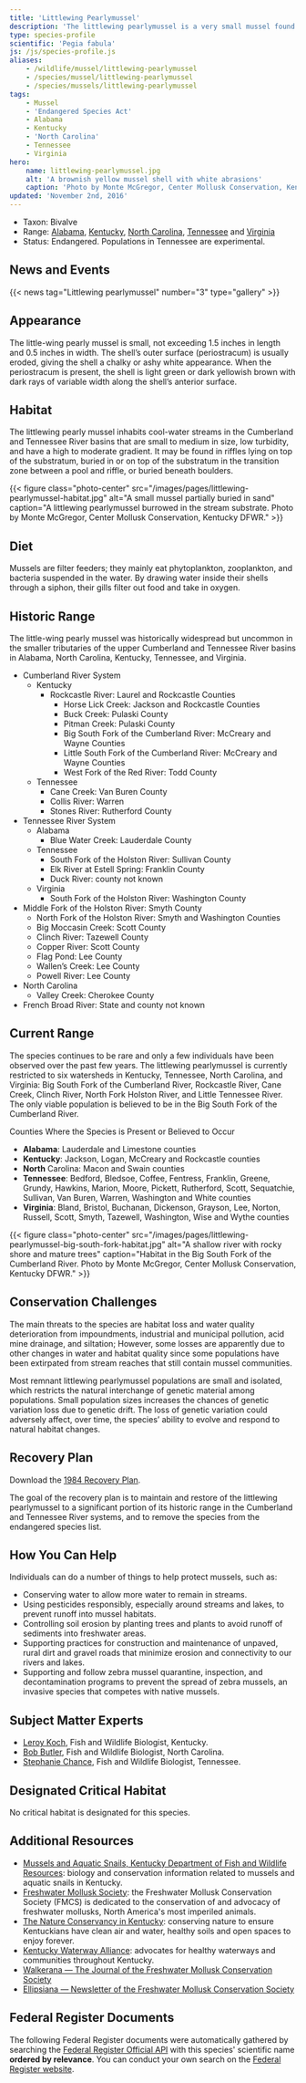 ```yaml
---
title: 'Littlewing Pearlymussel'
description: 'The littlewing pearlymussel is a very small mussel found in cool-water streams in the Tennessee and Cumberland River basins in Alabama, Kentucky, North Carolina, Tennessee and Virginia. It is protected as an endangered species.'
type: species-profile
scientific: 'Pegia fabula'
js: /js/species-profile.js
aliases:
    - /wildlife/mussel/littlewing-pearlymussel
    - /species/mussel/littlewing-pearlymussel
    - /species/mussels/littlewing-pearlymussel
tags:
    - Mussel
    - 'Endangered Species Act'
    - Alabama
    - Kentucky
    - 'North Carolina'
    - Tennessee
    - Virginia
hero:
    name: littlewing-pearlymussel.jpg
    alt: 'A brownish yellow mussel shell with white abrasions'
    caption: 'Photo by Monte McGregor, Center Mollusk Conservation, Kentucky DFWR.'
updated: 'November 2nd, 2016'
---
```


- Taxon: Bivalve
- Range:  [Alabama](/alabama), [Kentucky](/kentucky), [North Carolina](/north-carolina), [Tennessee](/tennessee) and [Virginia](/virginia)
- Status: Endangered. Populations in Tennessee are experimental.

## News and Events
{{< news tag="Littlewing pearlymussel" number="3" type="gallery" >}}

## Appearance

The little-wing pearly mussel is small, not exceeding 1.5 inches in length and 0.5 inches in width. The shell’s outer surface (periostracum) is usually eroded, giving the shell a chalky or ashy white appearance. When the periostracum is present, the shell is light green or dark yellowish brown with dark rays of variable width along the shell’s anterior surface.

## Habitat

The littlewing pearly mussel inhabits cool-water streams in the Cumberland and Tennessee River basins that are small to medium in size, low turbidity, and have a high to moderate gradient. It may be found in riffles lying on top of the substratum, buried in or on top of the substratum in the transition zone between a pool and riffle, or buried beneath boulders.

{{< figure class="photo-center" src="/images/pages/littlewing-pearlymussel-habitat.jpg" alt="A small mussel partially buried in sand" caption="A littlewing pearlymussel burrowed in the stream substrate. Photo by Monte McGregor, Center Mollusk Conservation, Kentucky DFWR." >}}

## Diet

Mussels are filter feeders; they mainly eat phytoplankton, zooplankton, and bacteria suspended in the water. By drawing water inside their shells through a siphon, their gills filter out food and take in oxygen.

## Historic Range

The little-wing pearly mussel was historically widespread but uncommon in the smaller tributaries of the upper Cumberland and Tennessee River basins in Alabama, North Carolina, Kentucky, Tennessee, and Virginia.

- Cumberland River System
	- Kentucky
	  - Rockcastle River: Laurel and Rockcastle Counties
		- Horse Lick Creek: Jackson and Rockcastle Counties
		- Buck Creek: Pulaski County
		- Pitman Creek: Pulaski County
		- Big South Fork of the Cumberland River: McCreary and Wayne Counties
		- Little South Fork of the Cumberland River: McCreary and Wayne Counties
		- West Fork of the Red River: Todd County
	- Tennessee
		- Cane Creek: Van Buren County
		- Collis River: Warren
		- Stones River: Rutherford County
- Tennessee River System
	- Alabama
		- Blue Water Creek: Lauderdale County
	- Tennessee
		- South Fork of the Holston River: Sullivan County
		- Elk River at Estell Spring: Franklin County
		- Duck River: county not known
	- Virginia
		- South Fork of the Holston River: Washington County
- Middle Fork of the Holston River: Smyth County
	- North Fork of the Holston River: Smyth and Washington Counties
	- Big Moccasin Creek: Scott County
	- Clinch River: Tazewell County
	- Copper River: Scott County
	- Flag Pond: Lee County
	- Wallen’s Creek: Lee County
	- Powell River: Lee County
- North Carolina
	- Valley Creek: Cherokee County
- French Broad River: State and county not known

## Current Range

The species continues to be rare and only a few individuals have been observed over the past few years. The littlewing pearlymussel is currently restricted to six watersheds in Kentucky, Tennessee, North Carolina, and Virginia: Big South Fork of the Cumberland River, Rockcastle River, Cane Creek, Clinch River, North Fork Holston River, and Little Tennessee River. The only viable population is believed to be in the Big South Fork of the Cumberland River.

Counties Where the Species is Present or Believed to Occur

- **Alabama**: Lauderdale and Limestone counties
- **Kentucky**: Jackson, Logan, McCreary and Rockcastle counties
- **North** Carolina: Macon and Swain counties
- **Tennessee**: Bedford, Bledsoe, Coffee, Fentress, Franklin, Greene, Grundy, Hawkins, Marion, Moore, Pickett, Rutherford, Scott, Sequatchie, Sullivan, Van Buren, Warren, Washington and White counties
- **Virginia**: Bland, Bristol, Buchanan, Dickenson, Grayson, Lee, Norton, Russell, Scott, Smyth, Tazewell, Washington, Wise and Wythe counties

{{< figure class="photo-center" src="/images/pages/littlewing-pearlymussel-big-south-fork-habitat.jpg" alt="A shallow river with rocky shore and mature trees" caption="Habitat in the Big South Fork of the Cumberland River. Photo by Monte McGregor, Center Mollusk Conservation, Kentucky DFWR." >}}

## Conservation Challenges

The main threats to the species are habitat loss and water quality deterioration from impoundments, industrial and municipal pollution, acid mine drainage, and siltation; However, some losses are apparently due to other changes in water and habitat quality since some populations have been extirpated from stream reaches that still contain mussel communities.

Most remnant littlewing pearlymussel populations are small and isolated, which restricts the natural interchange of genetic material among populations. Small population sizes increases the chances of genetic variation loss due to genetic drift. The loss of genetic variation could adversely affect, over time, the species’ ability to evolve and respond to natural habitat changes.

## Recovery Plan

Download the [1984 Recovery Plan](http://ecos.fws.gov/docs/recovery_plan/890922.pdf).

The goal of the recovery plan is to maintain and restore of the littlewing pearlymussel to a significant portion of its historic range in the Cumberland and Tennessee River systems, and to remove the species from the endangered species list.

## How You Can Help

Individuals can do a number of things to help protect mussels, such as:
- Conserving water to allow more water to remain in streams.
- Using pesticides responsibly, especially around streams and lakes, to prevent runoff into mussel habitats.
- Controlling soil erosion by planting trees and plants to avoid runoff of sediments into freshwater areas.
- Supporting practices for construction and maintenance of unpaved, rural dirt and gravel roads that minimize erosion and connectivity to our rivers and lakes.
- Supporting and follow zebra mussel quarantine, inspection, and decontamination programs to prevent the spread of zebra mussels, an invasive species that competes with native mussels.

## Subject Matter Experts

- [Leroy Koch](mailto:leroy_koch@fws.gov?subject=Littlewing+perlymussel), Fish and Wildlife Biologist, Kentucky.
- [Bob Butler](mailto:bob_butler@fws.gov?subject=Littlewing+perlymussel), Fish and Wildlife Biologist, North Carolina.
- [Stephanie Chance](mailto:stephanie_chance@fws.gov?subject=Littlewing+perlymussel), Fish and Wildlife Biologist, Tennessee.

## Designated Critical Habitat

No critical habitat is designated for this species.

## Additional Resources

- [Mussels and Aquatic Snails, Kentucky Department of Fish and Wildlife Resources](http://fw.ky.gov/Wildlife/Pages/Freshwater-Mussels-and-Aquatic-Snails.aspx): biology and conservation information related to mussels and aquatic snails in Kentucky.
- [Freshwater Mollusk Society](http://molluskconservation.org/): the Freshwater Mollusk Conservation Society (FMCS) is dedicated to the conservation of and advocacy of freshwater mollusks, North America's most imperiled animals.
- [The Nature Conservancy in Kentucky](http://www.nature.org/ourinitiatives/regions/northamerica/unitedstates/kentucky/): conserving nature to ensure Kentuckians have clean air and water, healthy soils and open spaces to enjoy forever.
- [Kentucky Waterway Alliance](http://kwalliance.org/): advocates for healthy waterways and communities throughout Kentucky.
- [Walkerana — The Journal of the Freshwater Mollusk Conservation Society](http://molluskconservation.org/Walkerana_BackIssues.html)
- [Ellipsiana — Newsletter of the Freshwater Mollusk Conservation Society](http://molluskconservation.org/Ellipsaria-archive.html)

## Federal Register Documents

The following Federal Register documents were automatically gathered by searching the [Federal Register Official API](https://www.federalregister.gov/blog/learn/developers) with this species' scientific name **ordered by relevance**. You can conduct your own search on the [Federal Register website](https://www.federalregister.gov/articles/search).
